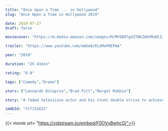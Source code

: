 ```yaml
---
title: "Once Upon a Time ... in Hollywood"
slug: "Once Upon a Time in Hollywood 2019"

date: 2019-07-27
draft: false

moviecover: "https://m.media-amazon.com/images/M/MV5BOTg4ZTNkZmUtMzNlZi00YmFjLTk1MmUtNWQwNTM0YjcyNTNkXkEyXkFqcGdeQXVyNjg2NjQwMDQ@._V1_UX182_CR0,0,182,268_AL_.jpg"

trailer: "https://www.youtube.com/embed/ELeMaP8EPAA"

year: "2019"

duration: "2h 41min"

rating: "8.0"

tags: ["Comedy","Drama"]

stars: ["Leonardo DiCaprio","Brad Pitt","Margot Robbie"]

story: "A faded television actor and his stunt double strive to achieve fame and success in the film industry during the final years of Hollywood's Golden Age in 1969 Los Angeles."

imdbId: "tt7131622"
---
```


{{< movie url= "https://vidstream.to/embed/F0OVxBwhcO/">}}
